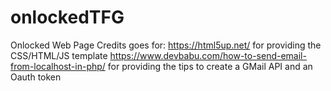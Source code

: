 # onlockedTFG
Onlocked Web Page
Credits goes for:
https://html5up.net/ for providing the CSS/HTML/JS template
https://www.devbabu.com/how-to-send-email-from-localhost-in-php/ for providing the tips to create a GMail API and an Oauth token

